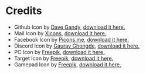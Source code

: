 # Credits
- Github Icon by [Dave Gandy](https://icon-icons.com/users/2LUKwJe4QDNsjuhkS98IX/icon-sets/), [download it here.](https://icon-icons.com/icon/github-logo/73546)
- Mail Icon by [Xicons](https://icon-icons.com/users/sbuMszCempZvfrTYc5Sfm/icon-sets/), [download it here.](https://icon-icons.com/icon/mail-email/82197)
- Facebook Icon by [Picons.me](https://icon-icons.com/users/TVuKdbOlbVW6IT6CZmrK9/icon-sets/), [download it here.](https://icon-icons.com/icon/social-facebook-fb/35)
- Discord Icon by [Gaurav Ghongde](https://icon-icons.com/users/vck7sOLGQvYkkLeEtbIWa/icon-sets/), [download it here.](https://icon-icons.com/icon/discord-black-logo/147145)
- PC Icon by [Freepik](https://www.freepik.com/), [download it here.](https://www.flaticon.com/premium-icon/computer_1865273?term=computer&page=1&position=3&page=1&position=3&related_id=1865273&origin=search)
- Target Icon by [Freepik](https://www.freepik.com/), [download it here.](https://www.flaticon.com/premium-icon/target_3281297?related_id=3281316&origin=search)
- Gamepad Icon by [Freepik](https://www.freepik.com/), [download it here.](https://www.flaticon.com/free-icon/gamepad_2991606?term=games&page=1&position=14&page=1&position=14&related_id=2991606&origin=search)
